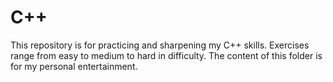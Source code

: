 # C++
This repository is for practicing and sharpening my C++ skills. Exercises range from easy to medium to hard in difficulty. The content of this folder is for my personal entertainment. 
